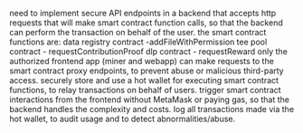 need to implement secure API endpoints in a backend that accepts http requests that will make smart contract function calls, so that the backend can perform the transaction on behalf of the user.
the smart contract functions are:
data registry contract -addFileWithPermission
tee pool contract - requestContributionProof
dlp contract - requestReward
only the authorized frontend app (miner and webapp) can make requests to the smart contract proxy endpoints, to prevent abuse or malicious third-party access.
securely store and use a hot wallet for executing smart contract functions, to relay transactions on behalf of users.
trigger smart contract interactions from the frontend without MetaMask or paying gas, so that the backend handles the complexity and costs.
log all transactions made via the hot wallet, to audit usage and to detect abnormalities/abuse.
